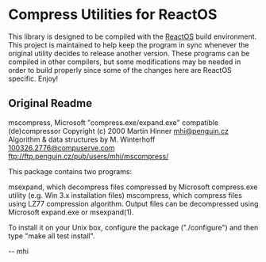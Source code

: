 # Compress Utilities for ReactOS #

This library is designed to be compiled with the [ReactOS](http://reactos.org/) build environment. This project is maintained to help keep the program in sync whenever the original utility decides to release another version. These programs can be compiled in other compilers, but some modifications may be needed in order to build properly since some of the changes here are ReactOS specific. Enjoy!

## Original Readme ##

mscompress, Microsoft "compress.exe/expand.exe" compatible (de)compressor
Copyright (c) 2000 Martin Hinner <mhi@penguin.cz>
Algorithm & data structures by M. Winterhoff <100326.2776@compuserve.com>
ftp://ftp.penguin.cz/pub/users/mhi/mscompress/

This package contains two programs:

msexpand, which decompress files compressed by Microsoft compress.exe utility
        (e.g. Win 3.x installation files)
mscompress, which compress files using LZ77 compression algorithm. Output
        files can be decompressed using Microsoft expand.exe or msexpand(1).

To install it on your Unix box, configure the package ("./configure") and
then type "make all test install".

-- mhi
